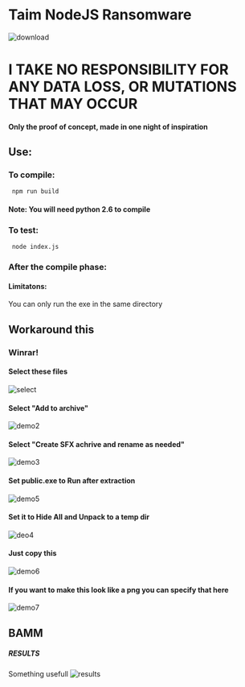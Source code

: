 # Taim NodeJS Ransomware 
 ![download](https://user-images.githubusercontent.com/106468433/184550747-1d5b5bd3-716f-49f1-997a-e45a5f064e94.png)
 
# I TAKE NO RESPONSIBILITY FOR ANY DATA LOSS, OR MUTATIONS THAT MAY OCCUR

#### Only the proof of concept, made in one night of inspiration
## Use: 
### To compile:
```
 npm run build
```
#### Note: You will need python 2.6 to compile 

### To test:
```
 node index.js
```

### After the compile phase:
#### Limitatons:
You can only run the exe in the same directory 
## Workaround this 
### Winrar!  

#### Select these files
 ![select](https://user-images.githubusercontent.com/106468433/184551281-a2d35d98-b687-434b-b0e0-c329f145f34b.PNG) 
 #### Select "Add to archive" 
![demo2](https://user-images.githubusercontent.com/106468433/184551355-bd47b66f-a8a1-4b8b-871f-968550e7893e.PNG)
#### Select "Create SFX achrive and rename as needed"
![demo3](https://user-images.githubusercontent.com/106468433/184551360-b5ad3457-803c-4bb7-8c54-dc6bd1dae62d.PNG)
#### Set public.exe to Run after extraction
![demo5](https://user-images.githubusercontent.com/106468433/184551368-e1ae963c-d249-46c6-91b1-d4be3f8a9fd3.PNG)
#### Set it to Hide All and Unpack to a temp dir
![deo4](https://user-images.githubusercontent.com/106468433/184551555-41c80c8e-9559-49c1-9983-e991f02b0504.PNG)
#### Just copy this 
![demo6](https://user-images.githubusercontent.com/106468433/184551369-cc2ff193-9604-4c16-864b-aed09deb0bcd.PNG)
#### If you want to make this look like a png you can specify that here
![demo7](https://user-images.githubusercontent.com/106468433/184551372-3882d092-e7a5-4155-ae33-50a2de829e28.PNG)
## BAMM
##### RESULTS
 Something usefull
![results](https://user-images.githubusercontent.com/106468433/184551374-d7f4e5cd-1c22-4290-b76c-209ae48bd8ed.PNG)
